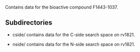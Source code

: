 Contains data for the bioactive compound F1443-1037.

## Subdirectories

- cside/ contains data for the C-side search space on rv1821.

- nside/ contains data for the N-side search space on rv1821.

